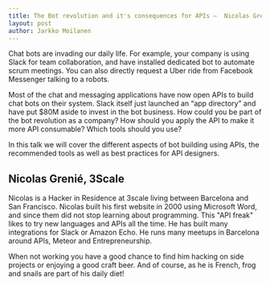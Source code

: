 ```yaml
---
title: The Bot revolution and it's consequences for APIs –  Nicolas Grenié
layout: post
author: Jarkko Moilanen
---
```


Chat bots are invading our daily life. For example, your company is using Slack for team collaboration, and have installed dedicated bot to automate scrum meetings. You can also directly request a Uber ride from Facebook Messenger talking to a robots.

Most of the chat and messaging applications have now open APIs to build chat bots on their system. Slack itself just launched an “app directory” and have put $80M aside to invest in the bot business.
How could you be part of the bot revolution as a company? How should you apply the API to make it more API consumable? Which tools should you use?

In this talk we will cover the different aspects of bot building using APIs, the recommended tools as well as best practices for API designers.

## Nicolas Grenié, 3Scale

Nicolas is a Hacker in Residence at 3scale living between Barcelona and San Francisco. Nicolas built his first website in 2000 using Microsoft Word, and since them did not stop learning about programming. This "API freak" likes to try new languages and APIs all the time. He has built many integrations for Slack or Amazon Echo.
He runs many meetups in Barcelona around APIs, Meteor and Entrepreneurship.

When not working you have a good chance to find him hacking on side projects or enjoying a good craft beer. And of course, as he is French, frog and snails are part of his daily diet!
